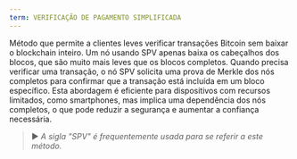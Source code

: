 ```yaml
---
term: VERIFICAÇÃO DE PAGAMENTO SIMPLIFICADA
---
```


Método que permite a clientes leves verificar transações Bitcoin sem baixar o blockchain inteiro. Um nó usando SPV apenas baixa os cabeçalhos dos blocos, que são muito mais leves que os blocos completos. Quando precisa verificar uma transação, o nó SPV solicita uma prova de Merkle dos nós completos para confirmar que a transação está incluída em um bloco específico. Esta abordagem é eficiente para dispositivos com recursos limitados, como smartphones, mas implica uma dependência dos nós completos, o que pode reduzir a segurança e aumentar a confiança necessária.

> ► *A sigla "SPV" é frequentemente usada para se referir a este método.*